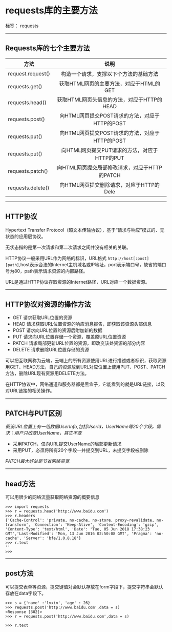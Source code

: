 ﻿# requests库的主要方法

标签： requests

---

## Requests库的七个主要方法

| 方法       | 说明  |
| ------------- |:-------------:| 
| request.request()    | 构造一个请求，支撑以下个方法的基础方法 | 
| requests.get()      | 获取HTML网页的主要方法，对应于HTML的GET| 
| requests.head()| 获取HTML网页头信息的方法，对应于HTTP的HEAD     | 
|requests.post() | 向HTML网页提交POST请求的方法，对应于HTTP的POST |
|requests.put() | 向HTML网页提交POST请求的方法，对应于HTTP的POST |
|requests.put()| 向HTML网页提交PUT请求的方法，对应于HTTP的PUT |
|requests.patch()|向HTML网页提交局部修改请求，对应于HTTP的PATCH|
|requests.delete()| 向HTML网页提交删除请求，对应于HTTP的Dele|


----------


## HTTP协议
Hypertext Transfer Protocol（超文本传输协议），基于“请求与响应”模式的、无状态的应用层协议。

无状态指的是第一次请求和第二次请求之间并没有相关的关联。

HTTP协议一般采用URL作为网络的标识，URL格式 ```http://host[:post][path]```,host表示合法的Internet主机域名或IP地址，port表示端口号，缺省的端口号为80，path表示请求资源的内部路径。

URL是通过HTTP协议存取资源的Internet路径，URL对应一个数据资源。


----------


## HTTP协议对资源的操作方法

- GET 请求获取URL位置的资源
- HEAD 请求获取URL位置资源的响应消息报告，即获取该资源头部信息
- POST 请求向URL位置的资源后附加新的数据
- PUT 请求向URL位置存储一个资源，覆盖原URL位置资源
- PATCH 请求局部更新URL位置的资源，即改变该处资源的部分内容
- DELETE 请求删除URL位置存储的资源

可以把互联网称为云端，云端上的所有资源使用URL进行描述或者标识，获取资源用GET、HEAD方法，自己的资源放到URL对应位置上使用PUT、POST、PATCH方法，删除URL现有资源用DELETE方法。

在HTTP协议中，网络通道和服务器都是黑盒子，它能看到的就是URL链接，以及对URL链接的相关操作。


----------


## PATCH与PUT区别


*假设URL位置上有一组数据UserInfo,包括UserId，UserName等20个字段。需求：用户只改变UserName，其它不变*

- 采用PATCH，仅向URL提交UserName的局部更新请求
- 采用PUT，必须将所有20个字段一并提交到URL，未提交字段被删除

*PATCH最大好处是节省网络带宽*


----------


## head方法
可以用很少的网络流量获取网络资源的概要信息
```
>>> import requests
>>> r = requests.head('http://www.baidu.com')
>>> r.headers
{'Cache-Control': 'private, no-cache, no-store, proxy-revalidate, no-transform', 'Connection': 'Keep-Alive', 'Content-Encoding': 'gzip', 'Content-Type': 'text/html', 'Date': 'Tue, 05 Jun 2018 17:38:23 GMT','Last-Modified': 'Mon, 13 Jun 2016 02:50:08 GMT', 'Pragma': 'no-cache', 'Server': 'bfe/1.0.8.18'}
>>> r.text
''
>>>
```


----------
## post方法
可以提交表单等资源，提交键值对会默认存放在form字段下，提交字符串会默认存放在data字段下。
```
>>> s = {'name' :'lvxin', 'age' : 26}
>>> requests.post('http://www.baidu.com',data = s)
<Response [302]>
>>> r = requests.post('http://www.baidu.com',data = s)

>>> r.text
```